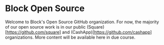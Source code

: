 # Block Open Source

Welcome to Block's Open Source GitHub organization. For now, the majority of our open source work is in our public (Square)[https://github.com/square] and (CashApp)[https://github.com/cashapp] organizations. More content will be available here in due course. 
